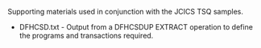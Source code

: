 Supporting materials used in conjunction with the JCICS TSQ samples.

* DFHCSD.txt - Output from a DFHCSDUP EXTRACT operation to define the programs and transactions required.

